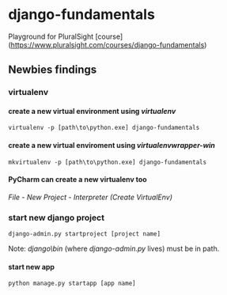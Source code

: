 # django-fundamentals

Playground for PluralSight [course] (https://www.pluralsight.com/courses/django-fundamentals)

## Newbies findings

### virtualenv

#### create a new virtual environment using *virtualenv* 
`virtualenv -p [path\to\python.exe] django-fundamentals`

#### create a new virtual enviroment using *virtualenvwrapper-win* 
`mkvirtualenv -p [path\to\python.exe] django-fundamentals`

#### PyCharm can create a new virtualenv too
*File - New Project - Interpreter (Create VirtualEnv)*

### start new django project
`django-admin.py startproject [project name]`

Note: *django\bin* (where *django-admin.py* lives) must be in path.

#### start new app
`python manage.py startapp [app name]`
